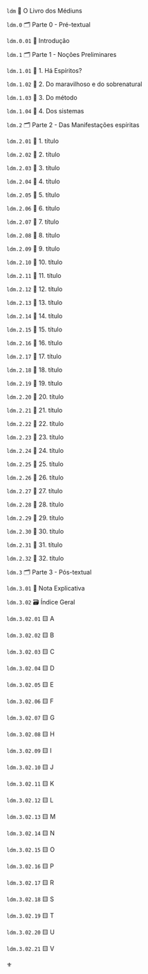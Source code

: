 `ldm` 📔 O Livro dos Médiuns

`ldm.0` 🗂️ Parte 0 - Pré-textual

`ldm.0.01` 📃 Introdução

`ldm.1` 🗂️ Parte 1 - Noções Preliminares

`ldm.1.01` 📑 1. Há Espíritos?

`ldm.1.02` 📑 2. Do maravilhoso e do sobrenatural

`ldm.1.03` 📑 3. Do método

`ldm.1.04` 📑 4. Dos sistemas

`ldm.2` 🗂️ Parte 2 - Das Manifestações espíritas

`ldm.2.01` 📑 1. título

`ldm.2.02` 📑 2. título

`ldm.2.03` 📑 3. título

`ldm.2.04` 📑 4. título

`ldm.2.05` 📑 5. título

`ldm.2.06` 📑 6. título

`ldm.2.07` 📑 7. título

`ldm.2.08` 📑 8. título

`ldm.2.09` 📑 9. título

`ldm.2.10` 📑 10. título

`ldm.2.11` 📑 11. título

`ldm.2.12` 📑 12. título

`ldm.2.13` 📑 13. título

`ldm.2.14` 📑 14. título

`ldm.2.15` 📑 15. título

`ldm.2.16` 📑 16. título

`ldm.2.17` 📑 17. título

`ldm.2.18` 📑 18. título

`ldm.2.19` 📑 19. título

`ldm.2.20` 📑 20. título

`ldm.2.21` 📑 21. título

`ldm.2.22` 📑 22. título

`ldm.2.23` 📑 23. título

`ldm.2.24` 📑 24. título

`ldm.2.25` 📑 25. título

`ldm.2.26` 📑 26. título

`ldm.2.27` 📑 27. título

`ldm.2.28` 📑 28. título

`ldm.2.29` 📑 29. título

`ldm.2.30` 📑 30. título

`ldm.2.31` 📑 31. título

`ldm.2.32` 📑 32. título

`ldm.3` 🗂️ Parte 3 - Pós-textual

`ldm.3.01` 📃 Nota Explicativa

`ldm.3.02` 🗃️ Índice Geral

`ldm.3.02.01` 🟨 A

`ldm.3.02.02` 🟨 B

`ldm.3.02.03` 🟨 C

`ldm.3.02.04` 🟨 D

`ldm.3.02.05` 🟨 E

`ldm.3.02.06` 🟨 F

`ldm.3.02.07` 🟨 G

`ldm.3.02.08` 🟨 H

`ldm.3.02.09` 🟨 I

`ldm.3.02.10` 🟨 J

`ldm.3.02.11` 🟨 K

`ldm.3.02.12` 🟨 L

`ldm.3.02.13` 🟨 M

`ldm.3.02.14` 🟨 N

`ldm.3.02.15` 🟨 O

`ldm.3.02.16` 🟨 P

`ldm.3.02.17` 🟨 R

`ldm.3.02.18` 🟨 S

`ldm.3.02.19` 🟨 T

`ldm.3.02.20` 🟨 U

`ldm.3.02.21` 🟨 V

⚜️
